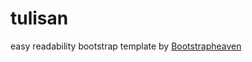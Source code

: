 # tulisan
easy readability bootstrap template by <a href="http://www.bootstrapheaven.net">Bootstrapheaven</a>
